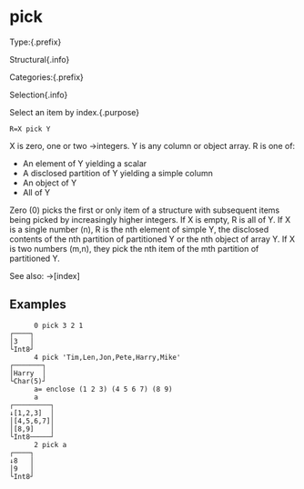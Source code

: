 # pick

Type:{.prefix}

Structural{.info}

Categories:{.prefix}

Selection{.info}

Select an item by index.{.purpose}

~~~
R=X pick Y
~~~

X is zero, one or two →integers. Y is any column or object array. R is one of:

* An element of Y yielding a scalar
* A disclosed partition of Y yielding a simple column
* An object of Y
* All of Y

Zero (0) picks the first or only item of a structure with subsequent items being picked by
increasingly higher integers. If X is empty, R is all of Y. If X is a single number (n), R is the
nth element of simple Y, the disclosed contents of the nth partition of partitioned Y or the nth
object of array Y. If X is two numbers (m,n), they pick the nth item of the mth partition of
partitioned Y.

See also: →[index]

## Examples

~~~
      0 pick 3 2 1
┌────┐
│3   │
└Int8┘
      4 pick 'Tim,Len,Jon,Pete,Harry,Mike'
┌───────┐
│Harry  │
└Char(5)┘
      a= enclose (1 2 3) (4 5 6 7) (8 9)
      a
┌─────────┐
↓[1,2,3]  │
│[4,5,6,7]│
│[8,9]    │
└Int8─────┘
      2 pick a
┌────┐
↓8   │
│9   │
└Int8┘
~~~

